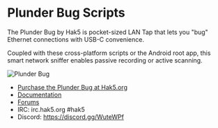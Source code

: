# Plunder Bug Scripts

The Plunder Bug by Hak5 is pocket-sized LAN Tap that lets you "bug" Ethernet connections with USB-C convenience.

Coupled with these cross-platform scripts or the Android root app, this smart network sniffer enables passive recording or active scanning.

![Plunder Bug](https://cdn.shopify.com/s/files/1/0068/2142/products/plunderbug2_500x.jpg)

* [Purchase the Plunder Bug at Hak5.org](https://shop.hak5.org/products/bug "Purchase the Plunder Bug at Hak5.org")
* [Documentation](https://docs.hak5.org/hc/en-us/categories/360001482953-Plunder-Bug "Plunder Bug Documentation")
* [Forums](https://forums.hak5.org/forum/97-plunder-bug/ "Plunder Bug Forums")
* IRC: irc.hak5.org #hak5
* Discord:  https://discord.gg/WuteWPf
